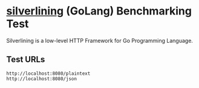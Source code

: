 # [silverlining](https://github.com/go-www/silverlining) (GoLang) Benchmarking Test

Silverlining is a low-level HTTP Framework for Go Programming Language.

## Test URLs

    http://localhost:8080/plaintext
    http://localhost:8080/json
